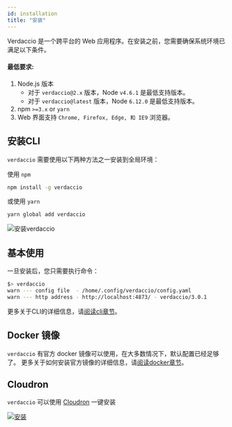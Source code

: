 ```yaml
---
id: installation
title: "安装"
---
```

Verdaccio 是一个跨平台的 Web 应用程序。在安装之前，您需要确保系统环境已满足以下条件。

#### 最低要求:

1. Node.js 版本 
    - 对于 `verdaccio@2.x` 版本，Node `v4.6.1` 是最低支持版本。
    - 对于 `verdaccio@latest` 版本，Node `6.12.0` 是最低支持版本。
2. npm `>=3.x` or `yarn`
3. Web 界面支持 `Chrome, Firefox, Edge, 和 IE9` 浏览器。

## 安装CLI

`verdaccio` 需要使用以下两种方法之一安装到全局环境：

使用 `npm`

```bash
npm install -g verdaccio
```

或使用 `yarn`

```bash
yarn global add verdaccio
```

![安装verdaccio](assets/install_verdaccio.gif)

## 基本使用

一旦安装后，您只需要执行命令：

```bash
$> verdaccio
warn --- config file  - /home/.config/verdaccio/config.yaml
warn --- http address - http://localhost:4873/ - verdaccio/3.0.1
```

更多关于CLI的详细信息，请[阅读cli章节](cli.md)。

## Docker 镜像

`verdaccio` 有官方 docker 镜像可以使用，在大多数情况下，默认配置已经足够了。 更多关于如何安装官方镜像的详细信息，请[阅读docker章节](docker.md)。

## Cloudron

`verdaccio` 可以使用 [Cloudron](https://cloudron.io) 一键安装

[![安装](https://cloudron.io/img/button.svg)](https://cloudron.io/button.html?app=org.eggertsson.verdaccio)